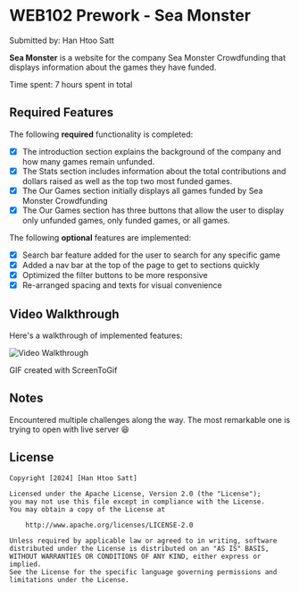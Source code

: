 # WEB102 Prework - Sea Monster

Submitted by: Han Htoo Satt

**Sea Monster** is a website for the company Sea Monster Crowdfunding that displays information about the games they have funded.

Time spent: 7 hours spent in total

## Required Features

The following **required** functionality is completed:

* [x] The introduction section explains the background of the company and how many games remain unfunded.
* [x] The Stats section includes information about the total contributions and dollars raised as well as the top two most funded games.
* [x] The Our Games section initially displays all games funded by Sea Monster Crowdfunding
* [x] The Our Games section has three buttons that allow the user to display only unfunded games, only funded games, or all games.

The following **optional** features are implemented:

* [x] Search bar feature added for the user to search for any specific game
* [x] Added a nav bar at the top of the page to get to sections quickly
* [x] Optimized the filter buttons to be more responsive
* [x] Re-arranged spacing and texts for visual convenience 

## Video Walkthrough

Here's a walkthrough of implemented features:

<img src='https://github.com/prodigy-han/web102_prework/blob/main/SeaMonster.gif' title='Video Walkthrough' width='' alt='Video Walkthrough' />

GIF created with ScreenToGif

## Notes

Encountered multiple challenges along the way. The most remarkable one is trying to open with live server 😆

## License

    Copyright [2024] [Han Htoo Satt]

    Licensed under the Apache License, Version 2.0 (the "License");
    you may not use this file except in compliance with the License.
    You may obtain a copy of the License at

        http://www.apache.org/licenses/LICENSE-2.0

    Unless required by applicable law or agreed to in writing, software
    distributed under the License is distributed on an "AS IS" BASIS,
    WITHOUT WARRANTIES OR CONDITIONS OF ANY KIND, either express or implied.
    See the License for the specific language governing permissions and
    limitations under the License.
